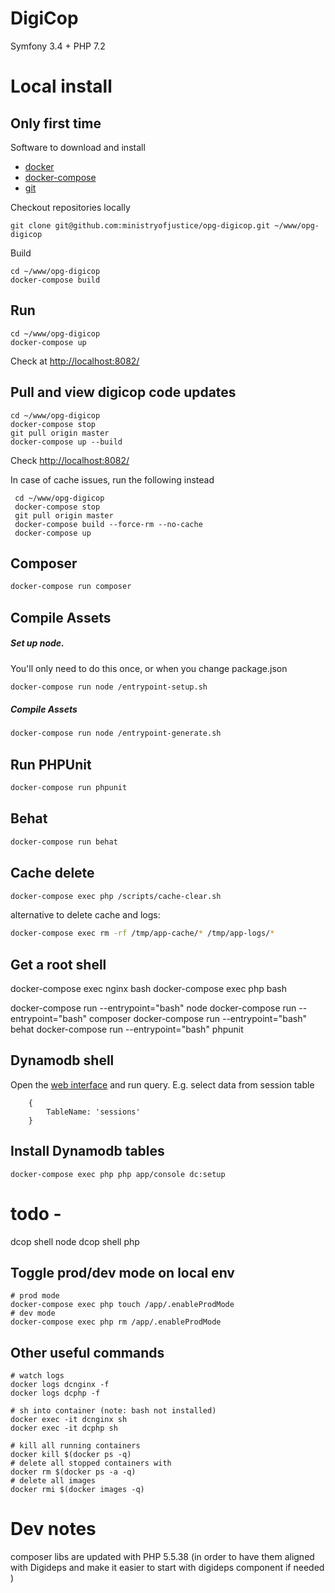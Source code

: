 # DigiCop
Symfony 3.4 + PHP 7.2

# Local install

## Only first time

Software to download and install
  *  [docker](https://docs.docker.com/install/)
  *  [docker-compose](https://docs.docker.com/compose/install/)
  *  [git](https://git-scm.com/book/en/v2/Getting-Started-Installing-Git)
  
Checkout repositories locally

    git clone git@github.com:ministryofjustice/opg-digicop.git ~/www/opg-digicop

Build

    cd ~/www/opg-digicop
    docker-compose build

## Run 
    
    cd ~/www/opg-digicop
    docker-compose up
    
 Check at [http://localhost:8082/](http://localhost:8082/)
   
    
## Pull and view digicop code updates
    
    cd ~/www/opg-digicop
    docker-compose stop
    git pull origin master
    docker-compose up --build
    
 Check [http://localhost:8082/](http://localhost:8082/)
    
  In case of cache issues, run the following instead 
  
     cd ~/www/opg-digicop
     docker-compose stop
     git pull origin master
     docker-compose build --force-rm --no-cache
     docker-compose up


## Composer
``` bash
docker-compose run composer
```

## Compile Assets

##### Set up node. 
You'll only need to do this once, or when you change package.json

``` bash
docker-compose run node /entrypoint-setup.sh
```

##### Compile Assets
``` bash
docker-compose run node /entrypoint-generate.sh
```

## Run PHPUnit

``` bash
docker-compose run phpunit
```

## Behat
``` bash
docker-compose run behat
```

## Cache delete
``` bash
docker-compose exec php /scripts/cache-clear.sh
```

alternative to delete cache and logs:
``` bash
docker-compose exec rm -rf /tmp/app-cache/* /tmp/app-logs/*
```

## Get a root shell

docker-compose exec nginx bash
docker-compose exec php bash

docker-compose run --entrypoint="bash" node
docker-compose run --entrypoint="bash" composer
docker-compose run --entrypoint="bash" behat
docker-compose run --entrypoint="bash" phpunit

## Dynamodb shell
Open the [web interface](http://localhost:8000/shell/) and run query. E.g. select data from session table

        {
            TableName: 'sessions'
        }

## Install Dynamodb tables

    docker-compose exec php php app/console dc:setup

# todo - 
dcop shell node
dcop shell php

## Toggle prod/dev mode on local env

    # prod mode
    docker-compose exec php touch /app/.enableProdMode
    # dev mode
    docker-compose exec php rm /app/.enableProdMode



## Other useful commands
    
    # watch logs
    docker logs dcnginx -f
    docker logs dcphp -f

    # sh into container (note: bash not installed)
    docker exec -it dcnginx sh
    docker exec -it dcphp sh
    
    # kill all running containers
    docker kill $(docker ps -q)
    # delete all stopped containers with 
    docker rm $(docker ps -a -q)
    # delete all images 
    docker rmi $(docker images -q)
    
# Dev notes
composer libs are updated with PHP 5.5.38 
(in order to have them aligned with Digideps and make it easier to start with digideps component if needed )
